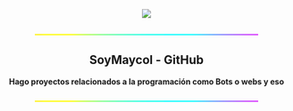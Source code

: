 <div align="center">
  <img src="https://files.catbox.moe/719kju.jpeg" width="180px" />

  <p align="center"> 
  <img src="https://github.com/GataNina-Li/GataNina-Li/blob/main/line.gif" width="400"/> 
</p> 

  <h2>SoyMaycol - GitHub</h2>
  <p><strong>Hago proyectos relacionados a la programación como Bots o webs y eso</p>
  </strong>
 </div>

<p align="center"> 
  <img src="https://github.com/GataNina-Li/GataNina-Li/blob/main/line.gif" width="400"/> 
</p> 
